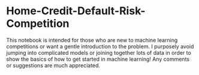 # Home-Credit-Default-Risk-Competition
This notebook is intended for those who are new to machine learning competitions or want a gentle introduction to the problem. I purposely avoid jumping into complicated models or joining together lots of data in order to show the basics of how to get started in machine learning! Any comments or suggestions are much appreciated.
